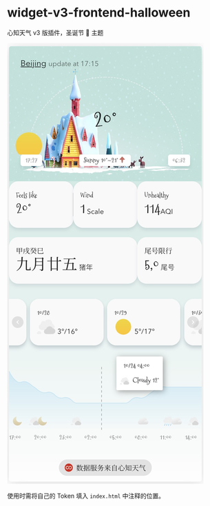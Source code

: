 # widget-v3-frontend-halloween

心知天气 v3 版插件，圣诞节 🌲 主题

![预览](./preview.jpg)

使用时需将自己的 Token 填入 `index.html` 中注释的位置。
